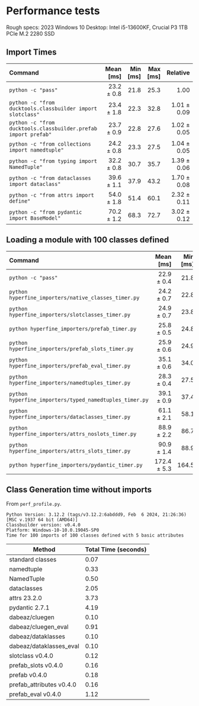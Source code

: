 # Performance tests #

Rough specs: 2023 Windows 10 Desktop: Intel i5-13600KF, Crucial P3 1TB PCIe M.2 2280 SSD

## Import Times ##

| Command | Mean [ms] | Min [ms] | Max [ms] | Relative |
|:---|---:|---:|---:|---:|
| `python -c "pass"` | 23.2 ± 0.8 | 21.8 | 25.3 | 1.00 |
| `python -c "from ducktools.classbuilder import slotclass"` | 23.4 ± 1.8 | 22.3 | 32.8 | 1.01 ± 0.09 |
| `python -c "from ducktools.classbuilder.prefab import prefab"` | 23.7 ± 0.9 | 22.8 | 27.6 | 1.02 ± 0.05 |
| `python -c "from collections import namedtuple"` | 24.2 ± 0.8 | 23.3 | 27.5 | 1.04 ± 0.05 |
| `python -c "from typing import NamedTuple"` | 32.2 ± 0.8 | 30.7 | 35.7 | 1.39 ± 0.06 |
| `python -c "from dataclasses import dataclass"` | 39.6 ± 1.1 | 37.9 | 43.2 | 1.70 ± 0.08 |
| `python -c "from attrs import define"` | 54.0 ± 1.8 | 51.4 | 60.1 | 2.32 ± 0.11 |
| `python -c "from pydantic import BaseModel"` | 70.2 ± 1.2 | 68.3 | 72.7 | 3.02 ± 0.12 |



## Loading a module with 100 classes defined ##

| Command | Mean [ms] | Min [ms] | Max [ms] | Relative |
|:---|---:|---:|---:|---:|
| `python -c "pass"` | 22.9 ± 0.4 | 21.8 | 23.6 | 1.00 |
| `python hyperfine_importers/native_classes_timer.py` | 24.2 ± 0.7 | 22.8 | 26.6 | 1.06 ± 0.04 |
| `python hyperfine_importers/slotclasses_timer.py` | 24.9 ± 0.7 | 23.8 | 27.7 | 1.09 ± 0.04 |
| `python hyperfine_importers/prefab_timer.py` | 25.8 ± 0.5 | 24.8 | 27.2 | 1.13 ± 0.03 |
| `python hyperfine_importers/prefab_slots_timer.py` | 25.9 ± 0.6 | 24.9 | 27.5 | 1.13 ± 0.03 |
| `python hyperfine_importers/prefab_eval_timer.py` | 35.1 ± 0.6 | 34.0 | 36.4 | 1.53 ± 0.04 |
| `python hyperfine_importers/namedtuples_timer.py` | 28.3 ± 0.4 | 27.5 | 29.0 | 1.24 ± 0.03 |
| `python hyperfine_importers/typed_namedtuples_timer.py` | 39.1 ± 0.9 | 37.4 | 41.8 | 1.71 ± 0.05 |
| `python hyperfine_importers/dataclasses_timer.py` | 61.1 ± 2.1 | 58.1 | 69.1 | 2.67 ± 0.11 |
| `python hyperfine_importers/attrs_noslots_timer.py` | 88.9 ± 2.2 | 86.7 | 98.3 | 3.88 ± 0.12 |
| `python hyperfine_importers/attrs_slots_timer.py` | 90.9 ± 1.4 | 88.9 | 94.2 | 3.97 ± 0.10 |
| `python hyperfine_importers/pydantic_timer.py` | 172.4 ± 5.3 | 164.5 | 181.5 | 7.53 ± 0.27 |



## Class Generation time without imports ##

From `perf_profile.py`.

```
Python Version: 3.12.2 (tags/v3.12.2:6abddd9, Feb  6 2024, 21:26:36) [MSC v.1937 64 bit (AMD64)]
Classbuilder version: v0.4.0
Platform: Windows-10-10.0.19045-SP0
Time for 100 imports of 100 classes defined with 5 basic attributes
```

| Method | Total Time (seconds) |
| --- | --- |
| standard classes | 0.07 |
| namedtuple | 0.33 |
| NamedTuple | 0.50 |
| dataclasses | 2.05 |
| attrs 23.2.0 | 3.73 |
| pydantic 2.7.1 | 4.19 |
| dabeaz/cluegen | 0.10 |
| dabeaz/cluegen_eval | 0.91 |
| dabeaz/dataklasses | 0.10 |
| dabeaz/dataklasses_eval | 0.10 |
| slotclass v0.4.0 | 0.12 |
| prefab_slots v0.4.0 | 0.16 |
| prefab v0.4.0 | 0.18 |
| prefab_attributes v0.4.0 | 0.16 |
| prefab_eval v0.4.0 | 1.12 |
